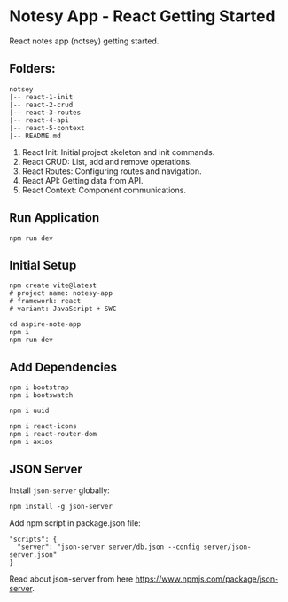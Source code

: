 # Notesy App - React Getting Started

React notes app (notsey) getting started.

## Folders:

```
notsey
|-- react-1-init
|-- react-2-crud
|-- react-3-routes
|-- react-4-api
|-- react-5-context
|-- README.md
```

1. React Init: Initial project skeleton and init commands.
2. React CRUD: List, add and remove operations.
3. React Routes: Configuring routes and navigation.
4. React API: Getting data from API.
5. React Context: Component communications.

## Run Application
```
npm run dev
```

## Initial Setup

```
npm create vite@latest
# project name: notesy-app
# framework: react
# variant: JavaScript + SWC

cd aspire-note-app
npm i
npm run dev
```

## Add Dependencies

```
npm i bootstrap
npm i bootswatch

npm i uuid

npm i react-icons
npm i react-router-dom
npm i axios
```

## JSON Server

Install `json-server` globally:

```
npm install -g json-server
```

Add npm script in package.json file:

```
"scripts": {
  "server": "json-server server/db.json --config server/json-server.json"
}
```

Read about json-server from here https://www.npmjs.com/package/json-server.